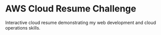 # AWS Cloud Resume Challenge
Interactive cloud resume demonstrating my web development and cloud operations skills.
